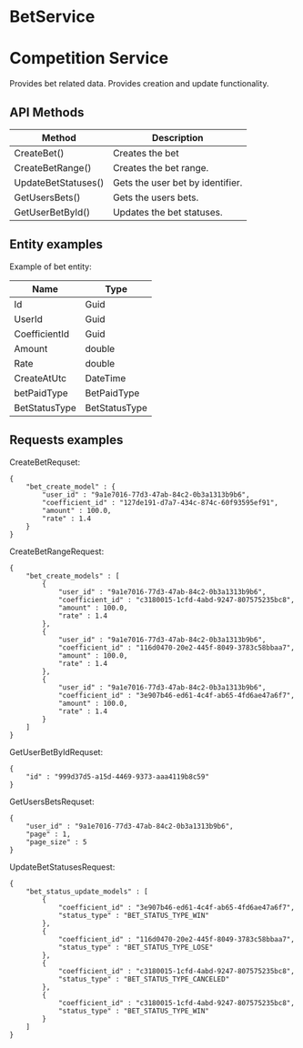 # BetService

<h1>Competition Service</h1>
Provides bet related data.
Provides creation and update functionality.

<h2>API Methods</h2>

| Method              | Description                      |
| ------------------- | -------------------------------- |
| CreateBet()         | Creates the bet                  |
| CreateBetRange()    | Creates the bet range.           |
| UpdateBetStatuses() | Gets the user bet by identifier. |
| GetUsersBets()      | Gets the users bets.             |
| GetUserBetById()    | Updates the bet statuses.        |

<h2>Entity examples</h2>

Example of bet entity:

| Name           | Type          |
| -------------- | ------------- |
| Id             | Guid          |
| UserId         | Guid          |
| CoefficientId  | Guid          |
| Amount         | double        |
| Rate           | double        |
| CreateAtUtc    | DateTime      |
| betPaidType    | BetPaidType   |
| BetStatusType  | BetStatusType |

<h2>Requests examples</h2>
CreateBetRequset:

```
{
	"bet_create_model" : {
		"user_id" : "9a1e7016-77d3-47ab-84c2-0b3a1313b9b6",
		"coefficient_id" : "127de191-d7a7-434c-874c-60f93595ef91",
		"amount" : 100.0,
		"rate" : 1.4
	}
}
```

CreateBetRangeRequest:

```
{
	"bet_create_models" : [
		{
			"user_id" : "9a1e7016-77d3-47ab-84c2-0b3a1313b9b6",
			"coefficient_id" : "c3180015-1cfd-4abd-9247-807575235bc8",
			"amount" : 100.0,
			"rate" : 1.4
		},
		{
			"user_id" : "9a1e7016-77d3-47ab-84c2-0b3a1313b9b6",
			"coefficient_id" : "116d0470-20e2-445f-8049-3783c58bbaa7",
			"amount" : 100.0,
			"rate" : 1.4
		},
		{
			"user_id" : "9a1e7016-77d3-47ab-84c2-0b3a1313b9b6",
			"coefficient_id" : "3e907b46-ed61-4c4f-ab65-4fd6ae47a6f7",
			"amount" : 100.0,
			"rate" : 1.4
		}
	]
}
```

GetUserBetByIdRequset:

```
{
	"id" : "999d37d5-a15d-4469-9373-aaa4119b8c59"
}
```

GetUsersBetsRequset:

```
{
	"user_id" : "9a1e7016-77d3-47ab-84c2-0b3a1313b9b6",
	"page" : 1,
	"page_size" : 5
}
```

UpdateBetStatusesRequest:

```
{
	"bet_status_update_models" : [
		{
			"coefficient_id" : "3e907b46-ed61-4c4f-ab65-4fd6ae47a6f7",
			"status_type" : "BET_STATUS_TYPE_WIN"
		},
		{
			"coefficient_id" : "116d0470-20e2-445f-8049-3783c58bbaa7",
			"status_type" : "BET_STATUS_TYPE_LOSE"
		},
		{
			"coefficient_id" : "c3180015-1cfd-4abd-9247-807575235bc8",
			"status_type" : "BET_STATUS_TYPE_CANCELED"
		},
		{
			"coefficient_id" : "c3180015-1cfd-4abd-9247-807575235bc8",
			"status_type" : "BET_STATUS_TYPE_WIN"
		}
	]
}
```
